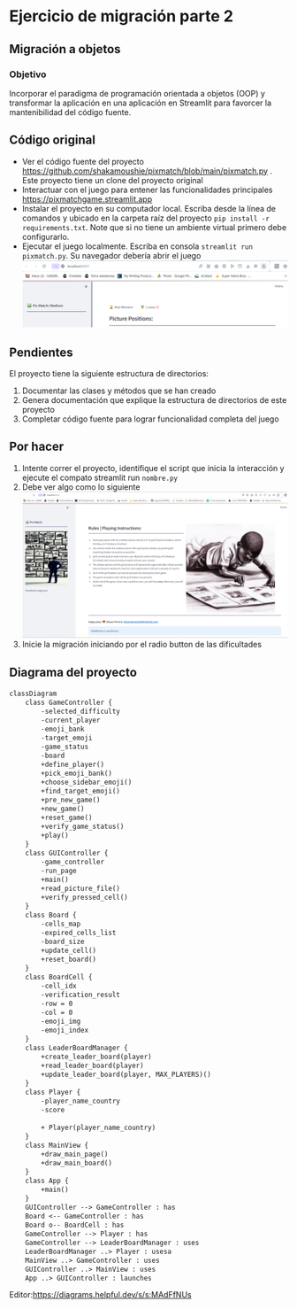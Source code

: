 # Ejercicio de migración parte 2

## Migración a objetos

### Objetivo

Incorporar el paradigma de programación orientada a objetos (OOP) y transformar la aplicación en una aplicación en
Streamlit
para favorcer la mantenibilidad del código fuente.

## Código original

* Ver el código fuente del proyecto https://github.com/shakamoushie/pixmatch/blob/main/pixmatch.py . Este proyecto tiene
  un clone del proyecto original
* Interactuar con el juego para entener las funcionalidades principales https://pixmatchgame.streamlit.app
* Instalar el proyecto en su computador local. Escriba desde la línea de comandos y ubicado en la carpeta raíz del
  proyecto `pip install -r requirements.txt`. Note que si no tiene un ambiente virtual primero debe configurarlo.
* Ejecutar el juego localmente. Escriba en consola `streamlit run pixmatch.py`. Su navegador debería abrir el juego
  ![img.png](docs/img/ejecucion.png)

## Pendientes

El proyecto tiene la siguiente estructura de directorios:

1. Documentar las clases y métodos que se han creado
2. Genera documentación que explique la estructura de directorios de este proyecto
3. Completar código fuente para lograr funcionalidad completa del juego

## Por hacer
1. Intente correr el proyecto, identifique el script que inicia la interacción y ejecute el compato streamlit run `nombre.py`
2. Debe ver algo como lo siguiente ![img.png](docs/img/ejecucion_poo_template.png)
3. Inicie la migración iniciando por el radio button de las dificultades


## Diagrama del proyecto
```mermaid
classDiagram
    class GameController {
        -selected_difficulty
        -current_player
        -emoji_bank
        -target_emoji
        -game_status
        -board
        +define_player()
        +pick_emoji_bank()
        +choose_sidebar_emoji()
        +find_target_emoji()
        +pre_new_game()
        +new_game()
        +reset_game()
        +verify_game_status()
        +play()
    }
    class GUIController {
        -game_controller
        -run_page
        +main()
        +read_picture_file()
        +verify_pressed_cell()
    }
    class Board {
        -cells_map
        -expired_cells_list
        -board_size
        +update_cell()
        +reset_board()
    }
    class BoardCell {
        -cell_idx
        -verification_result
        -row = 0
        -col = 0
        -emoji_img
        -emoji_index 
    }
    class LeaderBoardManager {
        +create_leader_board(player)
        +read_leader_board(player)
        +update_leader_board(player, MAX_PLAYERS)()
    }
    class Player {
        -player_name_country
        -score
        
        + Player(player_name_country)
    }
    class MainView {
        +draw_main_page()
        +draw_main_board()
    }
    class App {
        +main()
    }
    GUIController --> GameController : has
    Board <-- GameController : has
    Board o-- BoardCell : has
    GameController --> Player : has
    GameController --> LeaderBoardManager : uses
    LeaderBoardManager ..> Player : usesa
    MainView ..> GameController : uses
    GUIController ..> MainView : uses
    App ..> GUIController : launches

```
Editor:https://diagrams.helpful.dev/s/s:MAdFfNUs